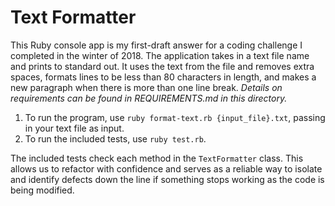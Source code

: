 # Text Formatter

This Ruby console app is my first-draft answer for a coding challenge I completed in the winter of 2018. The application takes in a text file name and prints to standard out. It uses the text from the file and removes extra spaces, formats lines to be less than 80 characters in length, and makes a new paragraph when there is more than one line break. *Details on requirements can be found in REQUIREMENTS.md in this directory.* 

1. To run the program, use `ruby format-text.rb {input_file}.txt`, passing in your text file as input.
2. To run the included tests, use `ruby test.rb`.

The included tests check each method in the `TextFormatter` class. This allows us to refactor with confidence and serves as a reliable way to isolate and identify defects down the line if something stops working as the code is being modified.